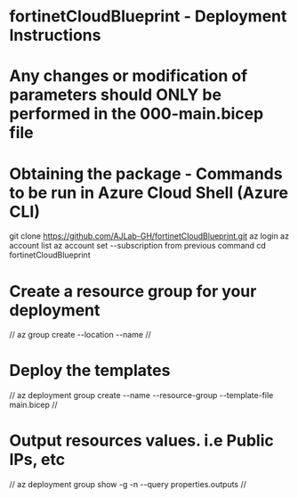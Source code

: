 # fortinetCloudBlueprint - Deployment Instructions

# Any changes or modification of parameters should ONLY be performed in the 000-main.bicep file

# Obtaining the package - Commands to be run in Azure Cloud Shell (Azure CLI)

git clone https://github.com/AJLab-GH/fortinetCloudBlueprint.git
az login
az account list
az account set --subscription <subscriptionID> from previous command
cd fortinetCloudBlueprint

# Create a resource group for your deployment
//  az group create --location <location> --name <resourceGroupName>                                                               //

# Deploy the templates
//  az deployment group create --name <deploymentName> --resource-group <resourceGroupName> --template-file main.bicep             //

# Output resources values. i.e Public IPs, etc
//  az deployment group show  -g <resourceGroupName>   -n <deploymentName>  --query properties.outputs                             //
